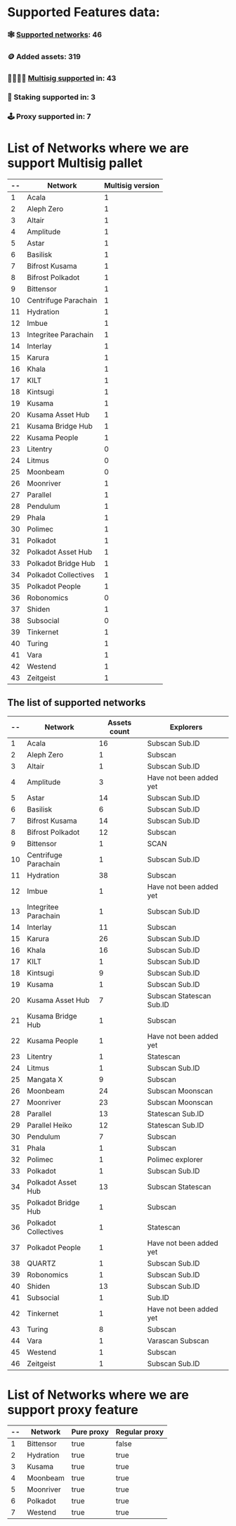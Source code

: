 
# Supported Features data:
### 🕸️ [Supported networks](#supported-network-list): 46
### 🪙 Added assets: 319
### 👨‍👩‍👧‍👦 [Multisig supported](#list-of-networks-where-we-are-support-multisig) in: 43
### 🥞 Staking supported in: 3
### 🕹️ Proxy supported in: 7



# List of Networks where we are support Multisig pallet
| -- | Network | Multisig version |
| -------- | -------- | -------- |
| 1 | Acala | 1 |
| 2 | Aleph Zero | 1 |
| 3 | Altair | 1 |
| 4 | Amplitude | 1 |
| 5 | Astar | 1 |
| 6 | Basilisk | 1 |
| 7 | Bifrost Kusama | 1 |
| 8 | Bifrost Polkadot | 1 |
| 9 | Bittensor | 1 |
| 10 | Centrifuge Parachain | 1 |
| 11 | Hydration | 1 |
| 12 | Imbue | 1 |
| 13 | Integritee Parachain | 1 |
| 14 | Interlay | 1 |
| 15 | Karura | 1 |
| 16 | Khala | 1 |
| 17 | KILT | 1 |
| 18 | Kintsugi | 1 |
| 19 | Kusama | 1 |
| 20 | Kusama Asset Hub | 1 |
| 21 | Kusama Bridge Hub | 1 |
| 22 | Kusama People | 1 |
| 23 | Litentry | 0 |
| 24 | Litmus | 0 |
| 25 | Moonbeam | 0 |
| 26 | Moonriver | 1 |
| 27 | Parallel | 1 |
| 28 | Pendulum | 1 |
| 29 | Phala | 1 |
| 30 | Polimec | 1 |
| 31 | Polkadot | 1 |
| 32 | Polkadot Asset Hub | 1 |
| 33 | Polkadot Bridge Hub | 1 |
| 34 | Polkadot Collectives | 1 |
| 35 | Polkadot People | 1 |
| 36 | Robonomics | 0 |
| 37 | Shiden | 1 |
| 38 | Subsocial | 0 |
| 39 | Tinkernet | 1 |
| 40 | Turing | 1 |
| 41 | Vara | 1 |
| 42 | Westend | 1 |
| 43 | Zeitgeist | 1 |

## The list of supported networks
| -- | Network | Assets count | Explorers |
| -------- | -------- | -------- | -------- |
| 1 | Acala | 16 | Subscan Sub.ID |
| 2 | Aleph Zero | 1 | Subscan |
| 3 | Altair | 1 | Subscan Sub.ID |
| 4 | Amplitude | 3 | Have not been added yet |
| 5 | Astar | 14 | Subscan Sub.ID |
| 6 | Basilisk | 6 | Subscan Sub.ID |
| 7 | Bifrost Kusama | 14 | Subscan Sub.ID |
| 8 | Bifrost Polkadot | 12 | Subscan |
| 9 | Bittensor | 1 | SCAN |
| 10 | Centrifuge Parachain | 1 | Subscan Sub.ID |
| 11 | Hydration | 38 | Subscan |
| 12 | Imbue | 1 | Have not been added yet |
| 13 | Integritee Parachain | 1 | Subscan Sub.ID |
| 14 | Interlay | 11 | Subscan |
| 15 | Karura | 26 | Subscan Sub.ID |
| 16 | Khala | 16 | Subscan Sub.ID |
| 17 | KILT | 1 | Subscan Sub.ID |
| 18 | Kintsugi | 9 | Subscan Sub.ID |
| 19 | Kusama | 1 | Subscan Sub.ID |
| 20 | Kusama Asset Hub | 7 | Subscan Statescan Sub.ID |
| 21 | Kusama Bridge Hub | 1 | Subscan |
| 22 | Kusama People | 1 | Have not been added yet |
| 23 | Litentry | 1 | Statescan |
| 24 | Litmus | 1 | Subscan Sub.ID |
| 25 | Mangata X | 9 | Subscan |
| 26 | Moonbeam | 24 | Subscan Moonscan |
| 27 | Moonriver | 23 | Subscan Moonscan |
| 28 | Parallel | 13 | Statescan Sub.ID |
| 29 | Parallel Heiko | 12 | Statescan Sub.ID |
| 30 | Pendulum | 7 | Subscan |
| 31 | Phala | 1 | Subscan |
| 32 | Polimec | 1 | Polimec explorer |
| 33 | Polkadot | 1 | Subscan Sub.ID |
| 34 | Polkadot Asset Hub | 13 | Subscan Statescan |
| 35 | Polkadot Bridge Hub | 1 | Subscan |
| 36 | Polkadot Collectives | 1 | Statescan |
| 37 | Polkadot People | 1 | Have not been added yet |
| 38 | QUARTZ | 1 | Subscan Sub.ID |
| 39 | Robonomics | 1 | Subscan Sub.ID |
| 40 | Shiden | 13 | Subscan Sub.ID |
| 41 | Subsocial | 1 | Sub.ID |
| 42 | Tinkernet | 1 | Have not been added yet |
| 43 | Turing | 8 | Subscan |
| 44 | Vara | 1 | Varascan Subscan |
| 45 | Westend | 1 | Subscan |
| 46 | Zeitgeist | 1 | Subscan Sub.ID |

# List of Networks where we are support proxy feature
| -- | Network | Pure proxy | Regular proxy |
| -------- | -------- | -------- | -------- |
| 1 | Bittensor | true | false |
| 2 | Hydration | true | true |
| 3 | Kusama | true | true |
| 4 | Moonbeam | true | true |
| 5 | Moonriver | true | true |
| 6 | Polkadot | true | true |
| 7 | Westend | true | true |
